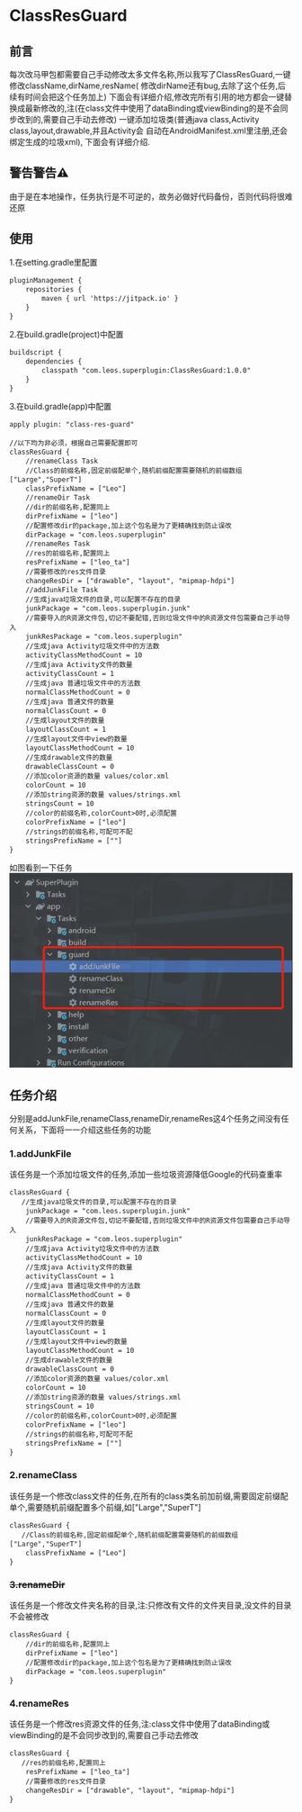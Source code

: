 # ClassResGuard

## 前言

每次改马甲包都需要自己手动修改太多文件名称,所以我写了ClassResGuard,一键修改className,dirName,resName(
修改dirName还有bug,去除了这个任务,后续有时间会把这个任务加上)
下面会有详细介绍,修改完所有引用的地方都会一键替换成最新修改的,注(在class文件中使用了dataBinding或viewBinding的是不会同步改到的,需要自己手动去修改)
一键添加垃圾类(普通java class,Activity class,layout,drawable,并且Activity会
自动在AndroidManifest.xml里注册,还会绑定生成的垃圾xml), 下面会有详细介绍.

## 警告警告⚠️

由于是在本地操作，任务执行是不可逆的，故务必做好代码备份，否则代码将很难还原

## 使用

1.在setting.gradle里配置

```
pluginManagement {
    repositories {
        maven { url 'https://jitpack.io' }
    }
}
```

2.在build.gradle(project)中配置

```
buildscript {
    dependencies {
        classpath "com.leos.superplugin:ClassResGuard:1.0.0"
    }
}
```

3.在build.gradle(app)中配置

```
apply plugin: "class-res-guard"

//以下均为非必须，根据自己需要配置即可
classResGuard {
    //renameClass Task
    //Class的前缀名称,固定前缀配单个,随机前缀配置需要随机的前缀数组["Large","SuperT"]
    classPrefixName = ["Leo"]
    //renameDir Task
    //dir的前缀名称,配置同上
    dirPrefixName = ["leo"]
    //配置修改dir的package,加上这个包名是为了更精确找到防止误改
    dirPackage = "com.leos.superplugin"
    //renameRes Task
    //res的前缀名称,配置同上
    resPrefixName = ["leo_ta"]
    //需要修改的res文件目录
    changeResDir = ["drawable", "layout", "mipmap-hdpi"]
    //addJunkFile Task
    //生成java垃圾文件的目录,可以配置不存在的目录
    junkPackage = "com.leos.superplugin.junk"
    //需要导入的R资源文件包,切记不要配错,否则垃圾文件中的R资源文件包需要自己手动导入
    junkResPackage = "com.leos.superplugin"
    //生成java Activity垃圾文件中的方法数
    activityClassMethodCount = 10
    //生成java Activity文件的数量
    activityClassCount = 1
    //生成java 普通垃圾文件中的方法数
    normalClassMethodCount = 0
    //生成java 普通文件的数量
    normalClassCount = 0
    //生成layout文件的数量
    layoutClassCount = 1
    //生成layout文件中view的数量
    layoutClassMethodCount = 10
    //生成drawable文件的数量
    drawableClassCount = 0
    //添加color资源的数量 values/color.xml
    colorCount = 10
    //添加string资源的数量 values/strings.xml
    stringsCount = 10
    //color的前缀名称,colorCount>0时,必须配置
    colorPrefixName = ["leo"]
    //strings的前缀名称,可配可不配
    stringsPrefixName = [""]
}
```

如图看到一下任务
![image](img/1.png)

## 任务介绍

分别是addJunkFile,renameClass,renameDir,renameRes这4个任务之间没有任何关系，下面将一一介绍这些任务的功能

### 1.addJunkFile

该任务是一个添加垃圾文件的任务,添加一些垃圾资源降低Google的代码查重率

```
classResGuard {
   //生成java垃圾文件的目录,可以配置不存在的目录
    junkPackage = "com.leos.superplugin.junk"
    //需要导入的R资源文件包,切记不要配错,否则垃圾文件中的R资源文件包需要自己手动导入
    junkResPackage = "com.leos.superplugin"
    //生成java Activity垃圾文件中的方法数
    activityClassMethodCount = 10
    //生成java Activity文件的数量
    activityClassCount = 1
    //生成java 普通垃圾文件中的方法数
    normalClassMethodCount = 0
    //生成java 普通文件的数量
    normalClassCount = 0
    //生成layout文件的数量
    layoutClassCount = 1
    //生成layout文件中view的数量
    layoutClassMethodCount = 10
    //生成drawable文件的数量
    drawableClassCount = 0
    //添加color资源的数量 values/color.xml
    colorCount = 10
    //添加string资源的数量 values/strings.xml
    stringsCount = 10
    //color的前缀名称,colorCount>0时,必须配置
    colorPrefixName = ["leo"]
    //strings的前缀名称,可配可不配
    stringsPrefixName = [""]
}
```

### 2.renameClass

该任务是一个修改class文件的任务,在所有的class类名前加前缀,需要固定前缀配单个,需要随机前缀配置多个前缀,如["Large","SuperT"]

```
classResGuard {
   //Class的前缀名称,固定前缀配单个,随机前缀配置需要随机的前缀数组["Large","SuperT"]
    classPrefixName = ["Leo"]
}
```

### ~~3.renameDir~~

该任务是一个修改文件夹名称的目录,注:只修改有文件的文件夹目录,没文件的目录不会被修改

```
classResGuard {
    //dir的前缀名称,配置同上
    dirPrefixName = ["leo"]
    //配置修改dir的package,加上这个包名是为了更精确找到防止误改
    dirPackage = "com.leos.superplugin"
}
```

### 4.renameRes

该任务是一个修改res资源文件的任务,注:class文件中使用了dataBinding或viewBinding的是不会同步改到的,需要自己手动去修改

```
classResGuard {
   //res的前缀名称,配置同上
    resPrefixName = ["leo_ta"]
    //需要修改的res文件目录
    changeResDir = ["drawable", "layout", "mipmap-hdpi"]
}
```

